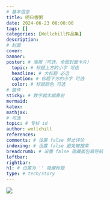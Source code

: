 ```yaml
---
# 基本信息
title: 明日香粥
date: 2024-06-23 08:00:00
tags: []
categories: [Wellchill作品集]
description: 
# 封面
cover: 
banner: 
poster: # 海报（可选，全图封面卡片）
  topic: # 标题上方的小字 可选
  headline: # 大标题 必选
  caption: # 标题下方的小字 可选
  color: # 标题颜色 可选
# 插件
sticky: # 数字越大越靠前
mermaid:
katex: 
mathjax: 
# 可选
topic: # 专栏 id
author: wellchill
references:
comments: # 设置 false 禁止评论
indexing: # 设置 false 避免被搜索
breadcrumb: # 设置 false 隐藏面包屑导航
leftbar: 
rightbar:
h1: # 设置为 '' 隐藏标题
type: # tech/story
---
```


![](3.jpeg)